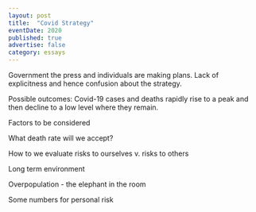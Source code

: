 ```yaml
---
layout: post
title:  "Covid Strategy"
eventDate: 2020
published: true
advertise: false
category: essays
---
```


Government the press and individuals are making plans.
Lack of explicitness and hence confusion about the strategy.

Possible outcomes:
Covid-19 cases and deaths rapidly rise to a peak and then decline to a low level where they remain.

Factors to be considered

What death rate will we accept?

How to we evaluate risks to ourselves v. risks to others

Long term environment

Overpopulation - the elephant in the room

Some numbers for personal risk
